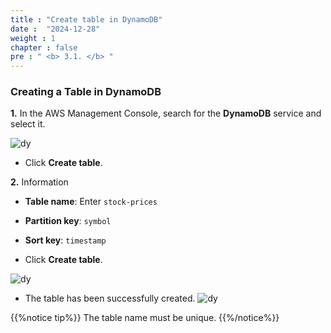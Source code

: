 ```yaml
---
title : "Create table in DynamoDB"
date :  "2024-12-28"
weight : 1
chapter : false
pre : " <b> 3.1. </b> "
---
```


### Creating a Table in DynamoDB

**1.** In the AWS Management Console, search for the **DynamoDB** service and select it.

![dy](https://vuthibichngoc.github.io/workshop_awsfcj_2024/images/3.connect/3.1.1.png)

- Click **Create table**.

**2.** Information

- **Table name**: Enter `stock-prices`
- **Partition key**: `symbol`
- **Sort key**: `timestamp`

- Click **Create table**.

![dy](https://vuthibichngoc.github.io/workshop_awsfcj_2024/images/3.connect/3.1.2.png)

- The table has been successfully created.
![dy](https://vuthibichngoc.github.io/workshop_awsfcj_2024/images/3.connect/3.1.3.png)

{{%notice tip%}}
The table name must be unique.
{{%/notice%}}